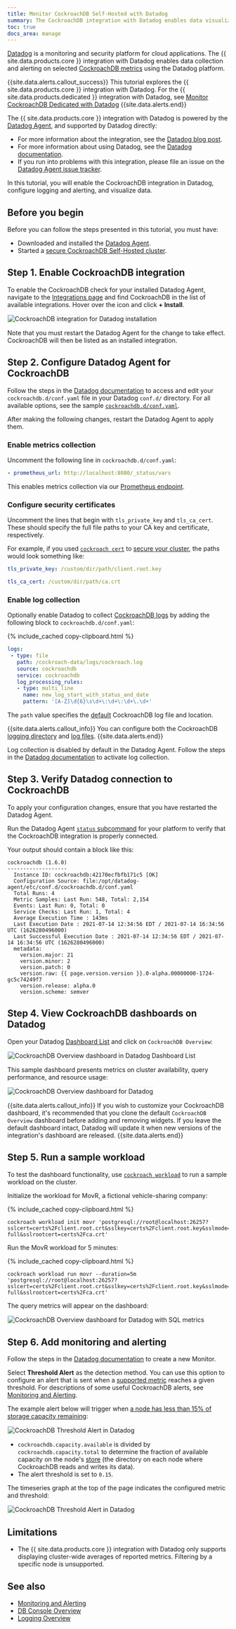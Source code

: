 ```yaml
---
title: Monitor CockroachDB Self-Hosted with Datadog
summary: The CockroachDB integration with Datadog enables data visualization and alerting on CockroachDB metrics.
toc: true
docs_area: manage
---
```


[Datadog](https://www.datadoghq.com/) is a monitoring and security platform for cloud applications. The {{ site.data.products.core }} integration with Datadog enables data collection and alerting on selected [CockroachDB metrics](https://docs.datadoghq.com/integrations/cockroachdb/?tab=host#data-collected) using the Datadog platform.

{{site.data.alerts.callout_success}}
This tutorial explores the {{ site.data.products.core }} integration with Datadog. For the {{ site.data.products.dedicated }} integration with Datadog, see [Monitor CockroachDB Dedicated with Datadog](../cockroachcloud/monitoring-page.html#monitor-cockroachdb-dedicated-with-datadog)
{{site.data.alerts.end}}

The {{ site.data.products.core }} integration with Datadog is powered by the [Datadog Agent](https://app.datadoghq.com/account/settings#agent), and supported by Datadog directly:

- For more information about the integration, see the [Datadog blog post](https://www.datadoghq.com/blog/monitor-cockroachdb-performance-metrics-with-datadog/).
- For more information about using Datadog, see the [Datadog documentation](https://docs.datadoghq.com/).
- If you run into problems with this integration, please file an issue on the [Datadog Agent issue tracker](https://github.com/DataDog/datadog-agent).

In this tutorial, you will enable the CockroachDB integration in Datadog, configure logging and alerting, and visualize data.

## Before you begin

Before you can follow the steps presented in this tutorial, you must have:

- Downloaded and installed the [Datadog Agent](https://app.datadoghq.com/account/settings#agent).
- Started a [secure CockroachDB Self-Hosted cluster](secure-a-cluster.html).

## Step 1. Enable CockroachDB integration

To enable the CockroachDB check for your installed Datadog Agent, navigate to the [Integrations page](https://app.datadoghq.com/account/settings#integrations) and find CockroachDB in the list of available integrations. Hover over the icon and click **+ Install**.

<img src="{{ 'images/v22.1/datadog-crdb-integration.png' | relative_url }}" alt="CockroachDB integration for Datadog installation" style="border:1px solid #eee;max-width:100%" />

Note that you must restart the Datadog Agent for the change to take effect. CockroachDB will then be listed as an installed integration.

## Step 2. Configure Datadog Agent for CockroachDB

Follow the steps in the [Datadog documentation](https://docs.datadoghq.com/integrations/cockroachdb/?tab=host#configuration) to access and edit your `cockroachdb.d/conf.yaml` file in your Datadog `conf.d/` directory. For all available options, see the sample [`cockroachdb.d/conf.yaml`](https://github.com/DataDog/integrations-core/blob/master/cockroachdb/datadog_checks/cockroachdb/data/conf.yaml.example).

After making the following changes, restart the Datadog Agent to apply them.

### Enable metrics collection

Uncomment the following line in `cockroachdb.d/conf.yaml`:

~~~ yaml
- prometheus_url: http://localhost:8080/_status/vars
~~~

This enables metrics collection via our [Prometheus endpoint](monitoring-and-alerting.html#prometheus-endpoint).

### Configure security certificates

Uncomment the lines that begin with `tls_private_key` and `tls_ca_cert`. These should specify the full file paths to your CA key and certificate, respectively.

For example, if you used [`cockroach cert`](cockroach-cert.html) to [secure your cluster](secure-a-cluster.html#step-1-generate-certificates), the paths would look something like:

~~~ yaml
tls_private_key: /custom/dir/path/client.root.key
~~~

~~~ yaml
tls_ca_cert: /custom/dir/path/ca.crt
~~~

### Enable log collection

Optionally enable Datadog to collect [CockroachDB logs](logging-overview.html) by adding the following block to `cockroachdb.d/conf.yaml`:

{% include_cached copy-clipboard.html %}
~~~ yaml
logs:
 - type: file
   path: /cockroach-data/logs/cockroach.log
   source: cockroachdb
   service: cockroachdb
   log_processing_rules:
   - type: multi_line
     name: new_log_start_with_status_and_date
     pattern: '[A-Z]\d{6}\s\d+\:\d+\:\d+\.\d+'
~~~

The `path` value specifies the [default](configure-logs.html#default-logging-configuration) CockroachDB log file and location.

{{site.data.alerts.callout_info}}
You can configure both the CockroachDB [logging directory](configure-logs.html#set-file-defaults) and [log files](configure-logs.html#output-to-files).
{{site.data.alerts.end}}

Log collection is disabled by default in the Datadog Agent. Follow the steps in the [Datadog documentation](https://docs.datadoghq.com/agent/logs/?tab=tailfiles#activate-log-collection) to activate log collection.

## Step 3. Verify Datadog connection to CockroachDB

To apply your configuration changes, ensure that you have restarted the Datadog Agent.

Run the Datadog Agent [`status` subcommand](https://docs.datadoghq.com/agent/guide/agent-commands/?tab=agentv6v7#agent-information) for your platform to verify that the CockroachDB integration is properly connected.

Your output should contain a block like this:

~~~ shell
cockroachdb (1.6.0)
-------------------
  Instance ID: cockroachdb:42170ecfbfb171c5 [OK]
  Configuration Source: file:/opt/datadog-agent/etc/conf.d/cockroachdb.d/conf.yaml
  Total Runs: 4
  Metric Samples: Last Run: 548, Total: 2,154
  Events: Last Run: 0, Total: 0
  Service Checks: Last Run: 1, Total: 4
  Average Execution Time : 143ms
  Last Execution Date : 2021-07-14 12:34:56 EDT / 2021-07-14 16:34:56 UTC (1626280496000)
  Last Successful Execution Date : 2021-07-14 12:34:56 EDT / 2021-07-14 16:34:56 UTC (1626280496000)
  metadata:
    version.major: 21
    version.minor: 2
    version.patch: 0
    version.raw: {{ page.version.version }}.0-alpha.00000000-1724-gc5c74249f7
    version.release: alpha.0
    version.scheme: semver
~~~

## Step 4. View CockroachDB dashboards on Datadog

Open your Datadog [Dashboard List](https://app.datadoghq.com/dashboard/lists) and click on `CockroachDB Overview`:

<img src="{{ 'images/v22.1/datadog-crdb-dashboard-list.png' | relative_url }}" alt="CockroachDB Overview dashboard in Datadog Dashboard List" style="border:1px solid #eee;max-width:100%" />

This sample dashboard presents metrics on cluster availability, query performance, and resource usage:

<img src="{{ 'images/v22.1/datadog-crdb-overview-dashboard.png' | relative_url }}" alt="CockroachDB Overview dashboard for Datadog" style="border:1px solid #eee;max-width:100%" />

{{site.data.alerts.callout_info}}
If you wish to customize your CockroachDB dashboard, it's recommended that you clone the default `CockroachDB Overview` dashboard before adding and removing widgets. If you leave the default dashboard intact, Datadog will update it when new versions of the integration's dashboard are released.
{{site.data.alerts.end}}

## Step 5. Run a sample workload

To test the dashboard functionality, use [`cockroach workload`](cockroach-workload.html) to run a sample workload on the cluster.

Initialize the workload for MovR, a fictional vehicle-sharing company:

{% include_cached copy-clipboard.html %}
~~~ shell
cockroach workload init movr 'postgresql://root@localhost:26257?sslcert=certs%2Fclient.root.crt&sslkey=certs%2Fclient.root.key&sslmode=verify-full&sslrootcert=certs%2Fca.crt'
~~~

Run the MovR workload for 5 minutes:

{% include_cached copy-clipboard.html %}
~~~ shell
cockroach workload run movr --duration=5m 'postgresql://root@localhost:26257?sslcert=certs%2Fclient.root.crt&sslkey=certs%2Fclient.root.key&sslmode=verify-full&sslrootcert=certs%2Fca.crt'
~~~

The query metrics will appear on the dashboard:

<img src="{{ 'images/v22.1/datadog-crdb-workload-dashboard.png' | relative_url }}" alt="CockroachDB Overview dashboard for Datadog with SQL metrics" style="border:1px solid #eee;max-width:100%" />

## Step 6. Add monitoring and alerting

Follow the steps in the [Datadog documentation](https://docs.datadoghq.com/monitors/monitor_types/) to create a new Monitor.

Select **Threshold Alert** as the detection method. You can use this option to configure an alert that is sent when a [supported metric](https://docs.datadoghq.com/integrations/cockroachdb/?tab=host#data-collected) reaches a given threshold. For descriptions of some useful CockroachDB alerts, see [Monitoring and Alerting](monitoring-and-alerting.html#events-to-alert-on).

The example alert below will trigger when [a node has less than 15% of storage capacity remaining](monitoring-and-alerting.html#node-is-running-low-on-disk-space):

<img src="{{ 'images/v22.1/datadog-crdb-threshold-alert.png' | relative_url }}" alt="CockroachDB Threshold Alert in Datadog" style="border:1px solid #eee;max-width:100%" />

- `cockroachdb.capacity.available` is divided by `cockroachdb.capacity.total` to determine the fraction of available capacity on the node's [store](architecture/storage-layer.html) (the directory on each node where CockroachDB reads and writes its data).
- The alert threshold is set to `0.15`.

The timeseries graph at the top of the page indicates the configured metric and threshold:

<img src="{{ 'images/v22.1/datadog-crdb-storage-alert.png' | relative_url }}" alt="CockroachDB Threshold Alert in Datadog" style="border:1px solid #eee;max-width:100%" />

## Limitations

- The {{ site.data.products.core }} integration with Datadog only supports displaying cluster-wide averages of reported metrics. Filtering by a specific node is unsupported.

## See also

- [Monitoring and Alerting](monitoring-and-alerting.html)
- [DB Console Overview](ui-overview.html)
- [Logging Overview](logging-overview.html)
